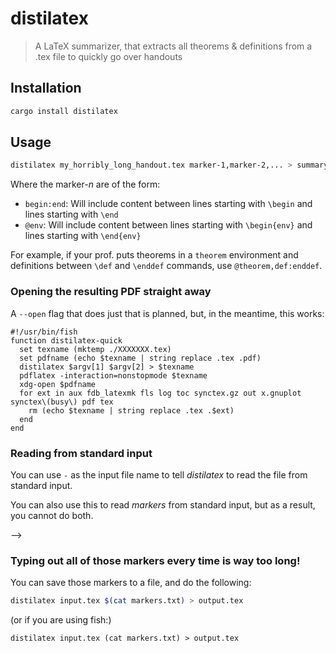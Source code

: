 # distilatex

> A LaTeX summarizer, that extracts all theorems & definitions from a .tex file to quickly go over handouts

## Installation

```sh
cargo install distilatex
```

<!--

### Arch Linux

Arch users can install _distilatex_ from the AUR:

```sh
paru distilatex # or any AUR helper you use
```
--> 

## Usage

```sh
distilatex my_horribly_long_handout.tex marker-1,marker-2,... > summary.tex
```

Where the marker-_n_ are of the form:

- `begin:end`: Will include content between lines starting with `\begin` and lines starting with `\end`
- `@env`: Will include content between lines starting with `\begin{env}` and lines starting with `\end{env}`

For example, if your prof. puts theorems in a `theorem` environment and definitions between `\def` and `\enddef` commands, use `@theorem,def:enddef`.

### Opening the resulting PDF straight away

<!-- Use `--open`, it will compile the latex to a temporary file, render it as a PDF, open it using `xdg-open` and delete the PDF. -->

A `--open` flag that does just that is planned, but, in the meantime, this works:

```fish
#!/usr/bin/fish
function distilatex-quick 
  set texname (mktemp ./XXXXXXX.tex)
  set pdfname (echo $texname | string replace .tex .pdf)
  distilatex $argv[1] $argv[2] > $texname
  pdflatex -interaction=nonstopmode $texname
  xdg-open $pdfname
  for ext in aux fdb_latexmk fls log toc synctex.gz out x.gnuplot synctex\(busy\) pdf tex
    rm (echo $texname | string replace .tex .$ext)
  end
end
```

### Reading from standard input

You can use `-` as the input file name to tell _distilatex_ to read the file from standard input.

You can also use this to read _markers_ from standard input, but as a result, you cannot do both.

-->

### Typing out all of those markers every time is way too long!

You can save those markers to a file, and do the following:

```bash
distilatex input.tex $(cat markers.txt) > output.tex
```

(or if you are using fish:)
```fish
distilatex input.tex (cat markers.txt) > output.tex
```
